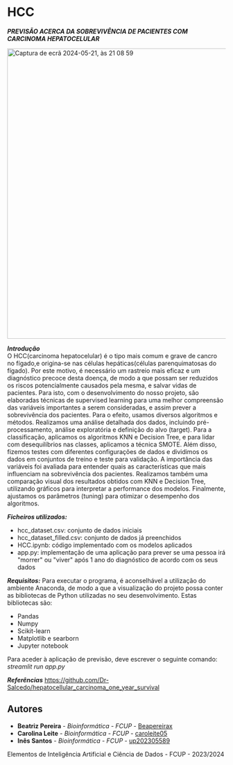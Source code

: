 # HCC

***PREVISÃO ACERCA DA SOBREVIVÊNCIA DE PACIENTES COM CARCINOMA HEPATOCELULAR***

<img width="669" alt="Captura de ecrã 2024-05-21, às 21 08 59" src="https://github.com/caroleite05/HCC/assets/166618304/02f97056-fa55-4117-b0ed-1d78d501a2ed">

***Introdução***
<br>
O HCC(carcinoma hepatocelular) é o tipo mais comum e grave de cancro no fígado,e origina-se nas células hepáticas(células parenquimatosas do fígado). Por este motivo, é necessário um rastreio mais eficaz e um diagnóstico precoce desta doença, de modo a que possam ser reduzidos os riscos potencialmente causados pela mesma, e salvar vidas de pacientes. Para isto, com o desenvolvimento do nosso projeto, são elaboradas técnicas de supervised learning para uma melhor compreensão das variáveis importantes a serem consideradas, e assim prever a sobrevivência dos pacientes. 
Para o efeito, usamos  diversos algoritmos e métodos. Realizamos uma análise detalhada dos dados, incluindo pré-processamento, análise exploratória e definição do alvo (target). Para a classificação, aplicamos os algoritmos KNN e Decision Tree, e para lidar com desequilíbrios nas classes, aplicamos a técnica SMOTE. Além disso, fizemos testes com diferentes configurações de dados e dividimos os dados em conjuntos de treino e teste para validação. A importância das variáveis foi avaliada para entender quais as características  que mais influenciam na sobrevivência dos pacientes. Realizamos também uma comparação visual dos resultados obtidos com KNN e Decision Tree, utilizando gráficos para interpretar a performance dos modelos. Finalmente, ajustamos os parâmetros (tuning) para otimizar o desempenho dos algoritmos.

***Ficheiros utilizados:***
  - hcc_dataset.csv: conjunto de dados iniciais
  - hcc_dataset_filled.csv: conjunto de dados já preenchidos
  - HCC.ipynb: código implementado com os modelos aplicados
  - app.py: implementação de uma aplicação para prever se uma pessoa irá "morrer" ou "viver" após 1 ano do diagnóstico de acordo com os seus dados

***Requisitos:***
Para executar o programa, é aconselhável a utilização do ambiente Anaconda, de modo a que a visualização do projeto possa conter as bibliotecas de Python utilizadas no seu desenvolvimento. Estas bibliotecas são:
  - Pandas
  - Numpy
  - Scikit-learn
  - Matplotlib e searborn
  - Jupyter notebook

Para aceder à aplicação de previsão, deve escrever o seguinte comando:
   <i> streamlit run app.py </i>

***Referências***
https://github.com/Dr-Salcedo/hepatocellular_carcinoma_one_year_survival

  
## Autores 

* **Beatriz Pereira** - *Bioinformática - FCUP* - [Beapereirax](https://github.com/Beapereirax) 
* **Carolina Leite** - *Bioinformática - FCUP* - [caroleite05](https://github.com/caroleite05)
* **Inês Santos** - *Bioinformática - FCUP* - [up202305589](https://github.com/up202305589)

Elementos de Inteligência Artificial e Ciência de Dados - FCUP - 2023/2024 
